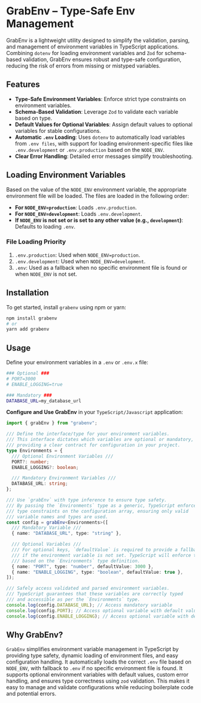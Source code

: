 # GrabEnv – Type-Safe Env Management

GrabEnv is a lightweight utility designed to simplify the validation, parsing, and management of environment variables in TypeScript applications. Combining `dotenv` for loading environment variables and `Zod` for schema-based validation, GrabEnv ensures robust and type-safe configuration, reducing the risk of errors from missing or mistyped variables.

## Features

- **Type-Safe Environment Variables**: Enforce strict type constraints on environment variables.
- **Schema-Based Validation**: Leverage `Zod` to validate each variable based on type.
- **Default Values for Optional Variables**: Assign default values to optional variables for stable configurations.
- **Automatic `.env` Loading**: Uses `dotenv` to automatically load variables from `.env files`, with support for loading environment-specific files like `.env.development` or `.env.production` based on the `NODE_ENV`.
- **Clear Error Handling**: Detailed error messages simplify troubleshooting.

## Loading Environment Variables

Based on the value of the `NODE_ENV` environment variable, the appropriate environment file will be loaded. The files are loaded in the following order:

- **For `NODE_ENV=production`**: Loads `.env.production`.
- **For `NODE_ENV=development`**: Loads `.env.development`.
- **If `NODE_ENV` is not set or is set to any other value (e.g., `development`)**: Defaults to loading `.env`.

### File Loading Priority

1. `.env.production`: Used when `NODE_ENV=production`.
2. `.env.development`: Used when `NODE_ENV=development`.
3. `.env`: Used as a fallback when no specific environment file is found or when `NODE_ENV` is not set.

## Installation

To get started, install `grabenv` using npm or yarn:

```bash
npm install grabenv
# or
yarn add grabenv
```

## Usage

Define your environment variables in a `.env` or `.env.x` file:

```bash
### Optional ###
# PORT=3000
# ENABLE_LOGGING=true

### Mandatory ###
DATABASE_URL=my_database_url
```

**Configure and Use GrabEnv** in your `TypeScript/Javascript` application:

```typescript
import { grabEnv } from "grabenv";

/// Define the interface/type for your environment variables.
/// This interface dictates which variables are optional or mandatory,
/// providing a clear contract for configuration in your project.
type Environments = {
  /// Optional Environment Variables ///
  PORT?: number;
  ENABLE_LOGGING?: boolean;

  /// Mandatory Environment Variables ///
  DATABASE_URL: string;
};

/// Use `grabEnv` with type inference to ensure type safety.
/// By passing the `Environments` type as a generic, TypeScript enforces
/// type constraints on the configuration array, ensuring only valid
/// variable names and types are used.
const config = grabEnv<Environments>([
  /// Mandatory Variable ///
  { name: "DATABASE_URL", type: "string" },

  /// Optional Variables ///
  /// For optional keys, `defaultValue` is required to provide a fallback
  /// if the environment variable is not set. TypeScript will enforce this rule
  /// based on the `Environments` type definition.
  { name: "PORT", type: "number", defaultValue: 3000 },
  { name: "ENABLE_LOGGING", type: "boolean", defaultValue: true },
]);

/// Safely access validated and parsed environment variables.
/// TypeScript guarantees that these variables are correctly typed
/// and accessible as per the `Environments` type.
console.log(config.DATABASE_URL); // Access mandatory variable
console.log(config.PORT); // Access optional variable with default value if not set
console.log(config.ENABLE_LOGGING); // Access optional variable with default value if not set
```

## Why GrabEnv?

`GrabEnv` simplifies environment variable management in TypeScript by providing type safety, dynamic loading of environment files, and easy configuration handling. It automatically loads the correct `.env` file based on `NODE_ENV`, with fallback to `.env` if no specific environment file is found. It supports optional environment variables with default values, custom error handling, and ensures type correctness using `zod` validation. This makes it easy to manage and validate configurations while reducing boilerplate code and potential errors.
